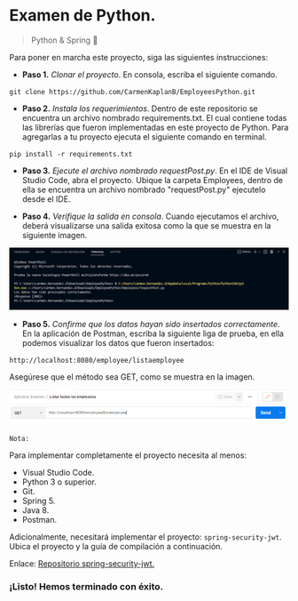 # Examen de Python.
 
> Python & Spring  :leaves:
 
Para poner en marcha este proyecto, siga las siguientes instrucciones:
 
* **Paso 1.** *Clonar el proyecto*.
En consola, escriba el siguiente comando.
 
~~~
git clone https://github.com/CarmenKaplanB/EmployeesPython.git
~~~
 
* **Paso 2.** *Instala los requerimientos*.
Dentro de este repositorio se encuentra un archivo nombrado requirements.txt. El cual contiene todas las librerías que fueron implementadas en este proyecto de Python. Para agregarlas a tu proyecto ejecuta el siguiente comando en terminal.
 
~~~
pip install -r requirements.txt
~~~
 
* **Paso 3.** *Ejecute el archivo nombrado requestPost.py*.
En el IDE de Visual Studio Code, abra el proyecto. Ubique la carpeta Employees, dentro de ella se encuentra un archivo nombrado "requestPost.py" ejecutelo desde el IDE.
 
* **Paso 4.** *Verifique la salida en consola*.
Cuando ejecutamos el archivo, deberá visualizarse una salida exitosa como la que se muestra en la siguiente imagen.
 
![Example](https://raw.githubusercontent.com/CarmenKaplanB/EmployeesPython/main/Screens/MuestraEjecucion.PNG "Example")
 
* **Paso 5.** *Confirme que los datos hayan sido insertados correctamente*.
En la aplicación de Postman, escriba la siguiente liga de prueba, en ella podemos visualizar los datos que fueron insertados:
~~~
http://localhost:8080/employee/listaemployee
~~~
Asegúrese que el método sea GET, como se muestra en la imagen.
 
![Example](https://raw.githubusercontent.com/CarmenKaplanB/EmployeesPython/main/Screens/MuestraEjecucionPostman.PNG "Example")
 
`Nota:`
 
Para implementar completamente el proyecto necesita al menos:
* Visual Studio Code.
* Python 3 o superior.
* Git.
* Spring 5.
* Java 8.
* Postman.

Adicionalmente, necesitará implementar el proyecto: `spring-security-jwt`. Ubica el proyecto y la guía de compilación a continuación.

Enlace: [Repositorio spring-security-jwt.](https://github.com/CarmenKaplanB/EmployeesJava)

### ¡Listo! Hemos terminado con éxito.
